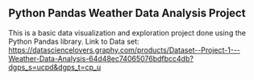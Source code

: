 ## Python Pandas Weather Data Analysis Project
This is a basic data visualization and exploration project done using the Python Pandas library.
Link to Data set: https://datasciencelovers.graphy.com/products/Dataset--Project-1---Weather-Data-Analysis-64d48ec74065076bdfbcc4db?dgps_s=ucpd&dgps_t=cp_u
